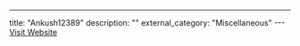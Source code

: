 ---
title: "Ankush12389"
description: ""
external_category: "Miscellaneous"
---[Visit Website](https://github.com/Ankush12389)

